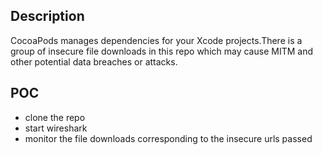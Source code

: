 ## Description
CocoaPods manages dependencies for your Xcode projects.There is a group of insecure file downloads in this repo which may cause MITM and other potential data breaches or attacks.
## POC
* clone the repo
* start wireshark
* monitor the file downloads corresponding to the insecure urls passed
